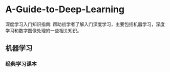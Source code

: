 # A-Guide-to-Deep-Learning
深度学习入门知识指南: 帮助初学者了解入门深度学习，主要包括机器学习，深度学习和数字图像处理的一些相关知识。

## 机器学习

### 经典学习课本
